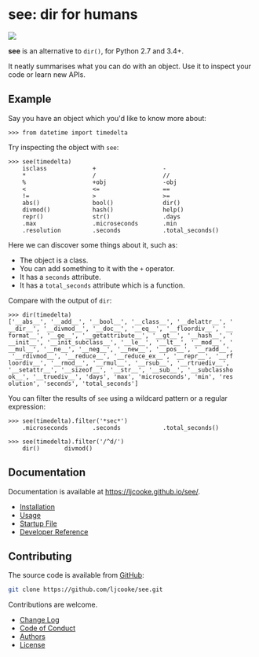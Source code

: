 # see: dir for humans

[![](https://img.shields.io/pypi/v/see.svg)](https://pypi.org/project/see/)

**see** is an alternative to `dir()`, for Python 2.7 and 3.4+.

It neatly summarises what you can do with an object.
Use it to inspect your code or learn new APIs.


## Example

<!-- For examples, use a 64-column terminal and set sys.ps1 = '>>> ' -->

Say you have an object which you'd like to know more about:

```
>>> from datetime import timedelta
```

Try inspecting the object with `see`:

```
>>> see(timedelta)
    isclass             +                   -
    *                   /                   //
    %                   +obj                -obj
    <                   <=                  ==
    !=                  >                   >=
    abs()               bool()              dir()
    divmod()            hash()              help()
    repr()              str()               .days
    .max                .microseconds       .min
    .resolution         .seconds            .total_seconds()
```

Here we can discover some things about it, such as:

- The object is a class.
- You can add something to it with the `+` operator.
- It has a `seconds` attribute.
- It has a `total_seconds` attribute which is a function.

Compare with the output of `dir`:

```
>>> dir(timedelta)
['__abs__', '__add__', '__bool__', '__class__', '__delattr__', '
__dir__', '__divmod__', '__doc__', '__eq__', '__floordiv__', '__
format__', '__ge__', '__getattribute__', '__gt__', '__hash__', '
__init__', '__init_subclass__', '__le__', '__lt__', '__mod__', '
__mul__', '__ne__', '__neg__', '__new__', '__pos__', '__radd__',
 '__rdivmod__', '__reduce__', '__reduce_ex__', '__repr__', '__rf
loordiv__', '__rmod__', '__rmul__', '__rsub__', '__rtruediv__',
'__setattr__', '__sizeof__', '__str__', '__sub__', '__subclassho
ok__', '__truediv__', 'days', 'max', 'microseconds', 'min', 'res
olution', 'seconds', 'total_seconds']
```

You can filter the results of `see` using a wildcard pattern
or a regular expression:

```
>>> see(timedelta).filter('*sec*')
    .microseconds       .seconds            .total_seconds()

>>> see(timedelta).filter('/^d/')
    dir()       divmod()
```


## Documentation

Documentation is available at <https://ljcooke.github.io/see/>.

- [Installation](https://ljcooke.github.io/see/install.html)
- [Usage](https://ljcooke.github.io/see/usage.html)
- [Startup File](https://ljcooke.github.io/see/startup.html)
- [Developer Reference](https://ljcooke.github.io/see/dev/index.html)


## Contributing

The source code is available from [GitHub](https://github.com/ljcooke/see):

```sh
git clone https://github.com/ljcooke/see.git
```

Contributions are welcome.

- [Change Log](https://github.com/ljcooke/see/blob/develop/CHANGELOG.rst)
- [Code of Conduct](https://github.com/ljcooke/see/blob/develop/CODE_OF_CONDUCT.md)
- [Authors](https://github.com/ljcooke/see/blob/develop/AUTHORS.rst)
- [License](https://github.com/ljcooke/see/blob/develop/LICENSE)
